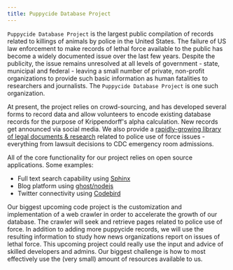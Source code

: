 ```yaml
---
title: Puppycide Database Project
---
```


 `Puppycide Database Project` is the largest public compilation of records related to killings of animals by police in the United States. The failure of US law enforcement to make records of lethal force available to the public has become a widely documented issue over the last few years. Despite the publicity, the issue remains unresolved at all levels of government - state, municipal and federal - leaving a small number of private, non-profit organizations to provide such basic information as human fatalities to researchers and journalists. The `Puppycide Database Project` is one such organization.

 At present, the project relies on crowd-sourcing, and has developed several forms to record data and allow volunteers to encode existing database records for the purpose of Krippendorff's alpha calculation. New records get announced via social media. We also provide a [rapidly-growing library of legal documents & research](https://puppycidedb.com/datasets.html) related to police use of force issues - everything from lawsuit decisions to CDC emergency room admissions.

 All of the core functionality for our project relies on open source applications. Some examples:

 * Full text search capability using [Sphinx](https://github.com/sphinxsearch/sphinx)
 * Blog platform using [ghost/nodejs](https://github.com/TryGhost/Ghost)
 * Twitter connectivity using [Codebird](https://github.com/jublonet/codebird-php)

 Our biggest upcoming code project is the customization and implementation of a web crawler in order to accelerate the growth of our database. The crawler will seek and retrieve pages related to police use of force. In addition to adding more puppycide records, we will use the resulting information to study how news organizations report on issues of lethal force. This upcoming project could really use the input and advice of skilled developers and admins. Our biggest challenge is how to most effectively use the (very small) amount of resources available to us.

